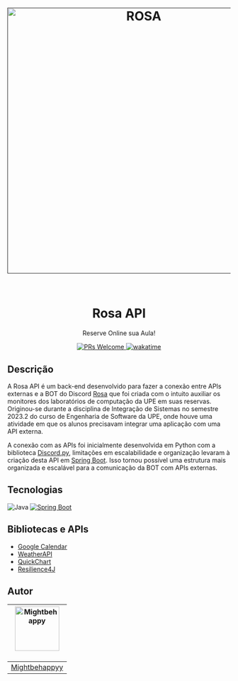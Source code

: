 <h1 align="center">
  <br>
  <a href=""><img src="https://i.imgur.com/didOx0E.png" alt="ROSA" width="600"></a>
  <br>
  <br>
</h1>

<h1 align="center">Rosa API</h1>

<p align="center">Reserve Online sua Aula!</p>

<div align="center">
  <a href="https://makeapullrequest.com">
    <img src="https://img.shields.io/badge/PRs-welcome-brightgreen.svg?style=flat-square" alt="PRs Welcome">
  </a>
  <a href="https://wakatime.com/badge/user/018bb0d6-56a3-43d5-85d1-e7b7401fdda3/project/018c4b3a-ef06-4f52-98db-78a1321b0073"><img src="https://wakatime.com/badge/user/018bb0d6-56a3-43d5-85d1-e7b7401fdda3/project/018c4b3a-ef06-4f52-98db-78a1321b0073.svg" alt="wakatime"></a>
  </a>
</div>

## Descrição

A Rosa API é um back-end desenvolvido para fazer a conexão entre APIs externas e a BOT do Discord [Rosa](https://github.com/mightbehappyy/ROSA) que foi criada com o intuito auxiliar os monitores dos laboratórios de computação da UPE em suas reservas. Originou-se durante a disciplina de Integração de Sistemas no semestre 2023.2 do curso de Engenharia de Software da UPE, onde houve uma atividade em que os alunos precisavam integrar uma aplicação com uma API externa.

A conexão com as APIs foi inicialmente desenvolvida em Python com a biblioteca [Discord.py](https://discordpy.readthedocs.io/en/stable/), limitações em escalabilidade e organização levaram à criação desta API em [Spring Boot](https://spring.io/projects/spring-boot). Isso tornou possível uma estrutura mais organizada e escalável para a comunicação da BOT com APIs externas.

## Tecnologias

![Java](https://img.shields.io/badge/java-%23ED8B00.svg?style=for-the-badge&logo=openjdk&logoColor=white)
[![Spring Boot](https://img.shields.io/badge/Spring%20Boot-6DB33F.svg?style=for-the-badge&logo=Spring-Boot&logoColor=white)](https://forthebadge.com)

## Bibliotecas e APIs

- [Google Calendar](https://developers.google.com/calendar/api/quickstart/java?hl=pt-br)
- [WeatherAPI](https://www.weatherapi.com/docs/)
- [QuickChart](https://github.com/typpo/quickchart-java)
- [Resilience4J](https://resilience4j.readme.io/docs)

## Autor

| <img src="https://avatars.githubusercontent.com/mightbehappyy" width="100px;" alt="Mightbehappy"/><br /><sub></sub></a><br/> |
|-----------------------------------------------------------------------------------------------------------------------------------------------------|
| [Mightbehappyy](https://github.com/mightbehappyy)                                                                                                     |
